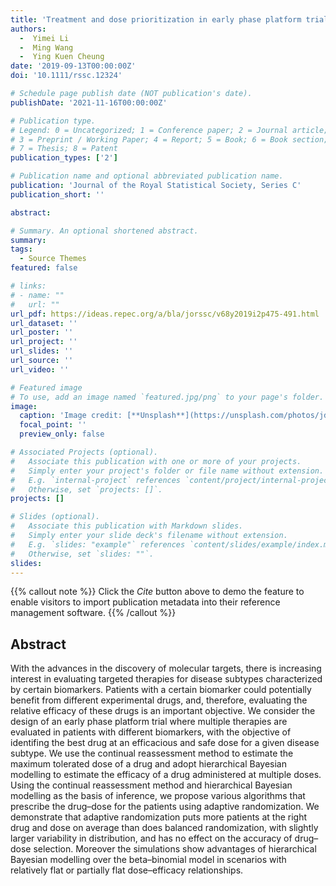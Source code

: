 ```yaml
---
title: 'Treatment and dose prioritization in early phase platform trials of targeted cancer therapies'
authors:
  -  Yimei Li
  -  Ming Wang
  -  Ying Kuen Cheung
date: '2019-09-13T00:00:00Z'
doi: '10.1111/rssc.12324'

# Schedule page publish date (NOT publication's date).
publishDate: '2021-11-16T00:00:00Z'

# Publication type.
# Legend: 0 = Uncategorized; 1 = Conference paper; 2 = Journal article;
# 3 = Preprint / Working Paper; 4 = Report; 5 = Book; 6 = Book section;
# 7 = Thesis; 8 = Patent
publication_types: ['2']

# Publication name and optional abbreviated publication name.
publication: 'Journal of the Royal Statistical Society, Series C'
publication_short: ''

abstract: 

# Summary. An optional shortened abstract.
summary: 
tags:
  - Source Themes
featured: false

# links:
# - name: ""
#   url: ""
url_pdf: https://ideas.repec.org/a/bla/jorssc/v68y2019i2p475-491.html
url_dataset: ''
url_poster: ''
url_project: ''
url_slides: ''
url_source: ''
url_video: ''

# Featured image
# To use, add an image named `featured.jpg/png` to your page's folder.
image:
  caption: 'Image credit: [**Unsplash**](https://unsplash.com/photos/jdD8gXaTZsc)'
  focal_point: ''
  preview_only: false

# Associated Projects (optional).
#   Associate this publication with one or more of your projects.
#   Simply enter your project's folder or file name without extension.
#   E.g. `internal-project` references `content/project/internal-project/index.md`.
#   Otherwise, set `projects: []`.
projects: []

# Slides (optional).
#   Associate this publication with Markdown slides.
#   Simply enter your slide deck's filename without extension.
#   E.g. `slides: "example"` references `content/slides/example/index.md`.
#   Otherwise, set `slides: ""`.
slides:
---
```


{{% callout note %}}
Click the _Cite_ button above to demo the feature to enable visitors to import publication metadata into their reference management software.
{{% /callout %}}

## Abstract

With the advances in the discovery of molecular targets, there is increasing interest in evaluating targeted therapies for disease subtypes characterized by certain biomarkers. Patients with a certain biomarker could potentially benefit from different experimental drugs, and, therefore, evaluating the relative efficacy of these drugs is an important objective. We consider the design of an early phase platform trial where multiple therapies are evaluated in patients with different biomarkers, with the objective of identifing the best drug at an efficacious and safe dose for a given disease subtype. We use the continual reassessment method to estimate the maximum tolerated dose of a drug and adopt hierarchical Bayesian modelling to estimate the efficacy of a drug administered at multiple doses. Using the continual reassessment method and hierarchical Bayesian modelling as the basis of inference, we propose various algorithms that prescribe the drug–dose for the patients using adaptive randomization. We demonstrate that adaptive randomization puts more patients at the right drug and dose on average than does balanced randomization, with slightly larger variability in distribution, and has no effect on the accuracy of drug–dose selection. Moreover the simulations show advantages of hierarchical Bayesian modelling over the beta–binomial model in scenarios with relatively flat or partially flat dose–efficacy relationships.
